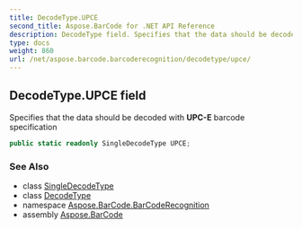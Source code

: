 ```yaml
---
title: DecodeType.UPCE
second_title: Aspose.BarCode for .NET API Reference
description: DecodeType field. Specifies that the data should be decoded with UPCE barcode specification
type: docs
weight: 860
url: /net/aspose.barcode.barcoderecognition/decodetype/upce/
---
```

## DecodeType.UPCE field

Specifies that the data should be decoded with **UPC-E** barcode specification

```csharp
public static readonly SingleDecodeType UPCE;
```

### See Also

* class [SingleDecodeType](../../singledecodetype/)
* class [DecodeType](../)
* namespace [Aspose.BarCode.BarCodeRecognition](../../decodetype/)
* assembly [Aspose.BarCode](../../../)


